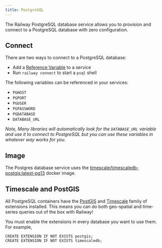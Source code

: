 ```yaml
---
title: PostgreSQL
---
```


The Railway PostgreSQL database service allows you to provision and connect to a
PostgreSQL database with zero configuration.

## Connect

There are two ways to connect to a PostgreSQL database:

- Add a [Reference Variable](/develop/variables#reference-variables) to a service
- Run `railway connect` to start a `psql` shell

The following variables can be referenced in your services:

- `PGHOST`
- `PGPORT`
- `PGUSER`
- `PGPASSWORD`
- `PGDATABASE`
- `DATABASE_URL`

_Note, Many libraries will automatically look for the `DATABASE_URL` variable and use
it to connect to PostgreSQL but you can use these variables in whatever way works for you._

## Image

The Postgres database service uses the [timescale/timescaledb-postgis:latest-pg13](https://hub.docker.com/r/timescale/timescaledb) docker image.

## Timescale and PostGIS

All PostgreSQL containers have the [PostGIS](https://postgis.net/install/) and [Timescale](https://www.timescale.com/) family of extensions installed. This means you can do both geo-spatial and time-series queries out of the box with Railway!

You must enable the extensions in every database you want to use them. For example,

```
CREATE EXTENSION IF NOT EXISTS postgis;
CREATE EXTENSION IF NOT EXISTS timescaledb;
```
